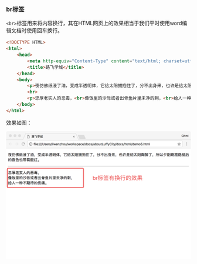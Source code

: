 ### br标签

`<br>`标签用来将内容换行，其在HTML网页上的效果相当于我们平时使用word编辑文档时使用回车换行。

```html
<!DOCTYPE HTML>
<html>
    <head>
        <meta http-equiv="Content-Type" content="text/html; charset=utf-8" />
        <title>路飞学城</title>
    </head>
    <body>
        <p>夜仿佛纸浸了油，变成半透明体，它给太阳拥抱住了，分不出身来，也许是给太阳陶醉了，所以夕阳晚霞隐褪后的夜色也带着酡红。</p>
        <hr>
        <p>忠厚老实人的恶毒，<br>像饭里的沙砾或者出骨鱼片里未净的刺，<br>给人一种不期待的伤痛。</p>
    </body>
</html>
```
效果如图：

![br标签效果展示](/assets/chapter9/html/HTML_08.png)